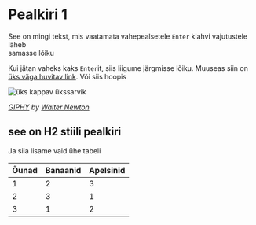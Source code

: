 # Pealkiri 1
See on mingi tekst,
mis vaatamata 
vahepealsetele 
`Enter` klahvi
vajutustele
läheb  
samasse
lõiku  

Kui jätan vaheks kaks `Enter`it, siis liigume järgmisse lõiku. Muuseas
siin on [üks väga huvitav link](
https://kaardiminutid.github.io/kaardiminutid/kohtumised/piloot/). Või siis
hoopis 

![üks kappav ükssarvik](https://media2.giphy.com/media/26AHG5KGFxSkUWw1i/giphy.gif)

_[GIPHY](https://giphy.com/gifs/illustration-rainbow-unicorn-26AHG5KGFxSkUWw1i) by 
[Walter Newton](https://giphy.com/walternewton)_

## see on H2 stiili pealkiri
Ja siia lisame vaid ühe tabeli

| Õunad | Banaanid | Apelsinid |
|:----- |:-------- |:--------- |
| 1     | 2        | 3         |
| 2     | 3        | 1         |
| 3     | 1        | 2         |
